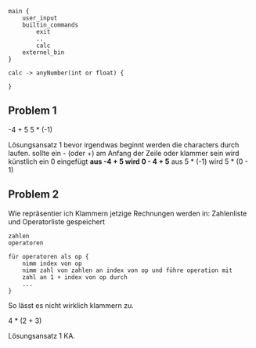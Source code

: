 ```
main {
	user_input
	builtin_commands
		exit
		..
		calc
	externel_bin
}

calc -> anyNumber(int or float) {
	
}
```


## Problem 1

-4 + 5
5 * (-1)

Lösungsansatz 1
	bevor irgendwas beginnt werden die characters durch laufen. sollte ein - (oder +) am Anfang der Zeile oder klammer sein wird künstlich ein 0 eingefügt
	**aus -4 + 5 wird 0 - 4 + 5**
	aus 5 * (-1) wird 5 * (0 - 1)

## Problem 2
Wie repräsentier ich Klammern jetzige Rechnungen werden in: Zahlenliste und Operatorliste gespeichert
```
zahlen
operatoren

für operatoren als op {
	nimm index von op
	nimm zahl von zahlen an index von op und führe operation mit 
	zahl an 1 + index von op durch
	...
}
```
So lässt es nicht wirklich klammern zu.

4 * (2 + 3)

Lösungsansatz 1
	KA.